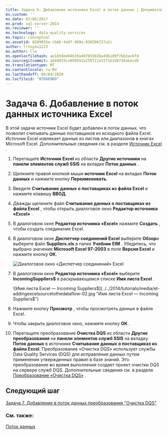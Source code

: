 ```yaml
---
title: Задача 6. Добавление источника Excel в поток данных | Документация Майкрософт
ms.custom: ''
ms.date: 03/06/2017
ms.prod: sql-server-2014
ms.reviewer: ''
ms.technology: data-quality-services
ms.topic: conceptual
ms.assetid: 0209055e-cb6b-4a07-909e-836596727a2c
author: lrtoyou1223
ms.author: lle
ms.openlocfilehash: ae183dee04619a407655026a49b189f7bb3ac6fd
ms.sourcegitcommit: ad4d92dce894592a259721a1571b1d8736abacdb
ms.translationtype: MT
ms.contentlocale: ru-RU
ms.lasthandoff: 08/04/2020
ms.locfileid: "87666909"
---
```

# <a name="task-6-adding-excel-source-to-the-data-flow"></a>Задача 6. Добавление в поток данных источника Excel
  В этой задаче источник Excel будет добавлен в поток данных, что позволит считывать данные поставщиков из исходного файла Excel. Источник Excel извлекает данные из листов или диапазонов в книгах Microsoft Excel. Дополнительные сведения см. в разделе [Источник Excel](../integration-services/data-flow/excel-source.md) .

1.  Перетащите **Источник Excel** из области **Другие источники** на **панели элементов служб SSIS** на вкладке **Поток данных** .

2.  Щелкните правой кнопкой мыши **источник Excel** на вкладке **Поток данных** и нажмите кнопку **Переименовать**.

3.  Введите **Считывание данных о поставщиках из файла Excel** и нажмите клавишу **ВВОД**.

4.  Дважды щелкните файл **Считывание данных о поставщиках из файла Excel** , чтобы открыть диалоговое окно **Редактор источника «Excel»** .

5.  В диалоговом окне **Редактор источника «Excel»** нажмите **Создать** , чтобы создать соединение Excel.

6.  В диалоговом окне **Диспетчер соединений Excel** выберите **Обзор**и выберите файл **Suppliers.xls** в папке **Учебник EIM** . Убедитесь, что выбрано значение **Microsoft Excel 97-2003** в поле **Версия Excel** и нажмите кнопку **ОК**.

     ![Диалоговое окно «Диспетчер соединений» Excel](../../2014/tutorials/media/et-addingexcelsourcetothedataflow-01.jpg "Диалоговое окно «Диспетчер соединений» Excel")

7.  В диалоговом окне **Редактор источника «Excel»** выберите **IncomingSuppliers$** в раскрывающемся списке **Имя листа Excel** .

     ![Имя листа Excel — Incoming Suppliers$](../../2014/tutorials/media/et-addingexcelsourcetothedataflow-02.jpg "Имя листа Excel — Incoming Suppliers$")

8.  Нажмите кнопку **Просмотр** , чтобы просмотреть данные в файле Excel.

9. Чтобы закрыть диалоговое окно, нажмите кнопку **ОК** .

10. Перетащите преобразование **Очистка DQS** из области **Другие преобразования** на **панели элементов служб SSIS** на вкладку **Поток данных** в источнике **Считывание данных о поставщиках из файла Excel**. Преобразование «Очистка DQS» использует службы Data Quality Services (DQS) для исправления данных путем применения утвержденных правил в базе знаний. Это преобразование во время выполнения создает проект очистки DQS на сервере служб DQS. Дополнительные сведения см. в разделе [Преобразование «Очистка DQS»](https://msdn.microsoft.com/library/ee677619.aspx) .

## <a name="next-step"></a>Следующий шаг

[Задача 7. Добавление в поток данных преобразования "Очистка DQS"](task-7-adding-dqs-cleansing-transform-to-the-data-flow.md)

### <a name="see-also"></a>См. также:

[Поток данных](../integration-services/data-flow/data-flow.md)
